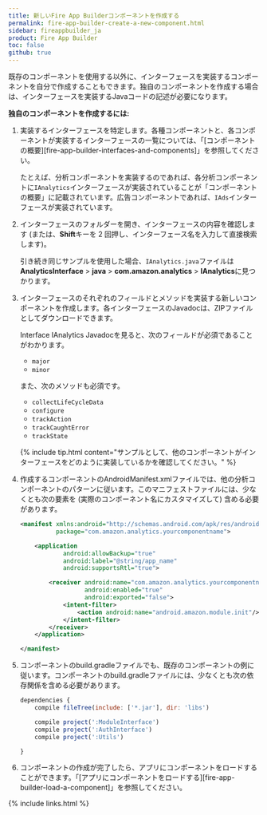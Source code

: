```yaml
---
title: 新しいFire App Builderコンポーネントを作成する
permalink: fire-app-builder-create-a-new-component.html
sidebar: fireappbuilder_ja
product: Fire App Builder
toc: false
github: true
---
```


既存のコンポーネントを使用する以外に、インターフェースを実装するコンポーネントを自分で作成することもできます。独自のコンポーネントを作成する場合は、インターフェースを実装するJavaコードの記述が必要になります。

**独自のコンポーネントを作成するには:**

1.  実装するインターフェースを特定します。各種コンポーネントと、各コンポーネントが実装するインターフェースの一覧については、「[コンポーネントの概要][fire-app-builder-interfaces-and-components]」を参照してください。
    
    たとえば、分析コンポーネントを実装するのであれば、各分析コンポーネントに`IAnalytics`インターフェースが実装されていることが「コンポーネントの概要」に記載されています。広告コンポーネントであれば、`IAds`インターフェースが実装されています。
    
2.  インターフェースのフォルダーを開き、インターフェースの内容を確認します (または、**Shift**キーを 2 回押し、インターフェース名を入力して直接検索します)。
    
    引き続き同じサンプルを使用した場合、`IAnalytics.java`ファイルは**AnalyticsInterface** > **java** > **com.amazon.analytics** > **IAnalytics**に見つかります。
    
3.  インターフェースのそれぞれのフィールドとメソッドを実装する新しいコンポーネントを作成します。各インターフェースのJavadocは、ZIPファイルとしてダウンロードできます。 
    
    Interface IAnalytics Javadocを見ると、次のフィールドが必須であることがわかります。
    
    *  `major`
    *  `minor`
    
    また、次のメソッドも必須です。
    
    *  `collectLifeCycleData`
    *  `configure`
    *  `trackAction`
    *  `trackCaughtError`
    *  `trackState`

    {% include tip.html content="サンプルとして、他のコンポーネントがインターフェースをどのように実装しているかを確認してください。" %}
    
4.  作成するコンポーネントのAndroidManifest.xmlファイルでは、他の分析コンポーネントのパターンに従います。このマニフェストファイルには、少なくとも次の要素を (実際のコンポーネント名にカスタマイズして) 含める必要があります。

    ```xml
    <manifest xmlns:android="http://schemas.android.com/apk/res/android"
              package="com.amazon.analytics.yourcomponentname">
    
        <application
                android:allowBackup="true"
                android:label="@string/app_name"
                android:supportsRtl="true">
    
            <receiver android:name="com.amazon.analytics.yourcomponentname.YourComponentNameModuleInitReceiver"
                      android:enabled="true"
                      android:exported="false">
                <intent-filter>
                    <action android:name="android.amazon.module.init"/>
                </intent-filter>
            </receiver>
        </application>
    
    </manifest>
    ```
    
5.  コンポーネントのbuild.gradleファイルでも、既存のコンポーネントの例に従います。コンポーネントのbuild.gradleファイルには、少なくとも次の依存関係を含める必要があります。

    ```js
    dependencies {
        compile fileTree(include: ['*.jar'], dir: 'libs')
    
        compile project(':ModuleInterface')
        compile project(':AuthInterface')
        compile project(':Utils')

    }
    ```
6.  コンポーネントの作成が完了したら、アプリにコンポーネントをロードすることができます。「[アプリにコンポーネントをロードする][fire-app-builder-load-a-component]」を参照してください。 

{% include links.html %}
